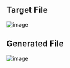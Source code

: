 ## Target File
![image](https://github.com/Pranay-Pandey/PlayCSS-solutions/assets/79053599/66910243-0db3-497c-b602-5121bf534aaf)


## Generated File
![image](https://github.com/Pranay-Pandey/PlayCSS-solutions/assets/79053599/49cefa5f-978b-4ae9-8450-757870e447d2)
